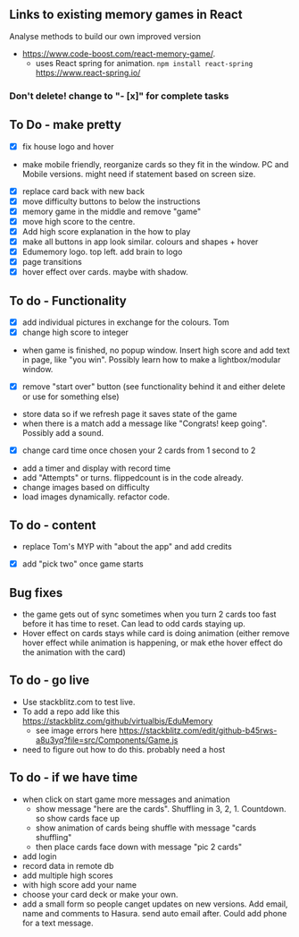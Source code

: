 ## Links to existing memory games in React

Analyse methods to build our own improved version

- https://www.code-boost.com/react-memory-game/.
  - uses React spring for animation. `npm install react-spring` https://www.react-spring.io/

### Don't delete! change to "- [x]" for complete tasks

## To Do - make pretty

- [x] fix house logo and hover
- make mobile friendly, reorganize cards so they fit in the window. PC and Mobile versions. might need if statement based on screen size.
- [x] replace card back with new back
- [x] move difficulty buttons to below the instructions
- [x] memory game in the middle and remove "game"
- [x] move high score to the centre.
- [x] Add high score explanation in the how to play
- [x] make all buttons in app look similar. colours and shapes + hover
- [x] Edumemory logo. top left. add brain to logo
- [x] page transitions
- [x] hover effect over cards. maybe with shadow.

## To do - Functionality

- [x] add individual pictures in exchange for the colours. Tom
- [x] change high score to integer
- when game is finished, no popup window. Insert high score and add text in page, like "you win". Possibly learn how to make a lightbox/modular window.
- [x] remove "start over" button (see functionality behind it and either delete or use for something else)
- store data so if we refresh page it saves state of the game
- when there is a match add a message like "Congrats! keep going". Possibly add a sound.
- [x] change card time once chosen your 2 cards from 1 second to 2
- add a timer and display with record time
- add "Attempts" or turns. flippedcount is in the code already.
- change images based on difficulty
- load images dynamically. refactor code.

## To do - content

- replace Tom's MYP with "about the app" and add credits
- [x] add "pick two" once game starts

## Bug fixes

- the game gets out of sync sometimes when you turn 2 cards too fast before it has time to reset. Can lead to odd cards staying up.
- Hover effect on cards stays while card is doing animation (either remove hover effect while animation is happening, or mak ethe hover effect do the animation with the card)

## To do - go live

- Use stackblitz.com to test live.
- To add a repo add like this https://stackblitz.com/github/virtualbis/EduMemory
  - see image errors here https://stackblitz.com/edit/github-b45rws-a8u3yq?file=src/Components/Game.js
- need to figure out how to do this. probably need a host

## To do - if we have time

- when click on start game more messages and animation
  - show message "here are the cards". Shuffling in 3, 2, 1. Countdown. so show cards face up
  - show animation of cards being shuffle with message "cards shuffling"
  - then place cards face down with message "pic 2 cards"
- add login
- record data in remote db
- add multiple high scores
- with high score add your name
- choose your card deck or make your own.
- add a small form so people canget updates on new versions. Add email, name and comments to Hasura. send auto email after. Could add phone for a text message.
